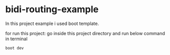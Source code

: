 # bidi-routing-example

In this project example i used boot template.

  for run this project: go inside this project directory and run below command in terminal

  `boot dev`